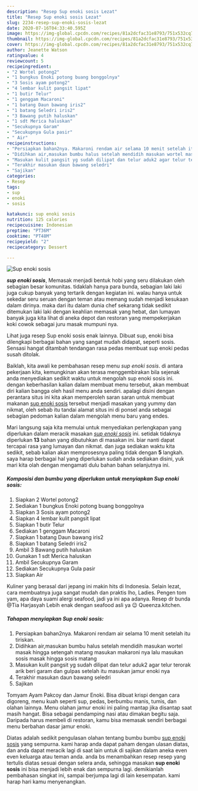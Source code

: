 ```yaml
---
description: "Resep Sup enoki sosis Lezat"
title: "Resep Sup enoki sosis Lezat"
slug: 2234-resep-sup-enoki-sosis-lezat
date: 2020-07-16T04:33:40.595Z
image: https://img-global.cpcdn.com/recipes/81a2dcfac31e8793/751x532cq70/sup-enoki-sosis-foto-resep-utama.jpg
thumbnail: https://img-global.cpcdn.com/recipes/81a2dcfac31e8793/751x532cq70/sup-enoki-sosis-foto-resep-utama.jpg
cover: https://img-global.cpcdn.com/recipes/81a2dcfac31e8793/751x532cq70/sup-enoki-sosis-foto-resep-utama.jpg
author: Jeanette Watson
ratingvalue: 4
reviewcount: 5
recipeingredient:
- "2 Wortel potong2"
- "1 bungkus Enoki potong buang bonggolnya"
- "3 Sosis ayam potong2"
- "4 lembar kulit pangsit lipat"
- "1 butir Telur"
- "1 genggam Macaroni"
- "1 batang Daun bawang iris2"
- "1 batang Seledri iris2"
- "3 Bawang putih haluskan"
- "1 sdt Merica haluskan"
- "Secukupnya Garam"
- "Secukupnya Gula pasir"
- " Air"
recipeinstructions:
- "Persiapkan bahan2nya. Makaroni rendam air selama 10 menit setelah itu tiriskan."
- "Didihkan air,masukan bumbu halus setelah mendidih masukan wortel masak hingga setengah matang masukan makaroni nya lalu masukan sosis masak hingga sosis matang"
- "Masukan kulit pangsit yg sudah dilipat dan telur aduk2 agar telur terorak arik beri garam dan gulpas setelah itu masukan jamur enoki nya"
- "Terakhir masukan daun bawang seledri"
- "Sajikan"
categories:
- Resep
tags:
- sup
- enoki
- sosis

katakunci: sup enoki sosis 
nutrition: 125 calories
recipecuisine: Indonesian
preptime: "PT36M"
cooktime: "PT48M"
recipeyield: "2"
recipecategory: Dessert

---
```



![Sup enoki sosis](https://img-global.cpcdn.com/recipes/81a2dcfac31e8793/751x532cq70/sup-enoki-sosis-foto-resep-utama.jpg)

<b><i>sup enoki sosis</i></b>, Memasak menjadi bentuk hobi yang seru dilakukan oleh sebagian besar komunitas. tidaklah hanya para bunda, sebagian laki laki juga cukup banyak yang tertarik dengan kegiatan ini. walau hanya untuk sekedar seru seruan dengan teman atau memang sudah menjadi kesukaan dalam dirinya. maka dari itu dalam dunia chef sekarang tidak sedikit ditemukan laki laki dengan keahlian memasak yang hebat, dan lumayan banyak juga kita lihat di aneka depot dan restoran yang mempekerjakan koki cowok sebagai juru masak mumpuni nya.

Lihat juga resep Sup enoki sosis enak lainnya. Dibuat sup, enoki bisa dilengkapi berbagai bahan yang sangat mudah didapat, seperti sosis. Sensasi hangat ditambah tendangan rasa pedas membuat sup enoki pedas susah ditolak.

Baiklah, kita awali ke pembahasan resep menu <i>sup enoki sosis</i>. di antara pekerjaan kita, kemungkinan akan terasa menggembirakan bila sejenak anda menyediakan sedikit waktu untuk mengolah sup enoki sosis ini. dengan keberhasilan kalian dalam membuat menu tersebut, akan membuat diri kalian bangga oleh hasil menu anda sendiri. apalagi disini dengan perantara situs ini kita akan memperoleh saran saran untuk membuat makanan <u>sup enoki sosis</u> tersebut menjadi masakan yang yummy dan nikmat, oleh sebab itu tandai alamat situs ini di ponsel anda sebagai sebagian pedoman kalian dalam mengolah menu baru yang endes.


Mari langsung saja kita memulai untuk menyediakan perlengkapan yang diperlukan dalam meracik masakan <u><i>sup enoki sosis</i></u> ini. setidak tidaknya diperlukan <b>13</b> bahan yang dibutuhkan di masakan ini. biar nanti dapat tercapai rasa yang lumayan dan nikmat. dan juga sediakan waktu kita sedikit, sebab kalian akan memprosesnya paling tidak dengan <b>5</b> langkah. saya harap berbagai hal yang diperlukan sudah anda sediakan disini, yuk mari kita olah dengan mengamati dulu bahan bahan selanjutnya ini.

<!--inarticleads1-->

##### Komposisi dan bumbu yang diperlukan untuk menyiapkan Sup enoki sosis:

1. Siapkan 2 Wortel potong2
1. Sediakan 1 bungkus Enoki potong buang bonggolnya
1. Siapkan 3 Sosis ayam potong2
1. Siapkan 4 lembar kulit pangsit lipat
1. Siapkan 1 butir Telur
1. Sediakan 1 genggam Macaroni
1. Siapkan 1 batang Daun bawang iris2
1. Siapkan 1 batang Seledri iris2
1. Ambil 3 Bawang putih haluskan
1. Gunakan 1 sdt Merica haluskan
1. Ambil Secukupnya Garam
1. Sediakan Secukupnya Gula pasir
1. Siapkan  Air


Kuliner yang berasal dari jepang ini makin hits di Indonesia. Selain lezat, cara membuatnya juga sangat mudah dan praktis lho, Ladies. Pengen tom yam, apa daya suami alergi seafood, jadi ya ini apa adanya. Resep dr bunda @Tia Harjasyah Lebih enak dengan seafood asli ya 😉 Queenza.kitchen. 

<!--inarticleads2-->

##### Tahapan menyiapkan Sup enoki sosis:

1. Persiapkan bahan2nya. Makaroni rendam air selama 10 menit setelah itu tiriskan.
1. Didihkan air,masukan bumbu halus setelah mendidih masukan wortel masak hingga setengah matang masukan makaroni nya lalu masukan sosis masak hingga sosis matang
1. Masukan kulit pangsit yg sudah dilipat dan telur aduk2 agar telur terorak arik beri garam dan gulpas setelah itu masukan jamur enoki nya
1. Terakhir masukan daun bawang seledri
1. Sajikan


Tomyam Ayam Pakcoy dan Jamur Enoki. Bisa dibuat krispi dengan cara digoreng, menu kuah seperti sup, pedas, berbumbu manis, tumis, dan olahan lainnya. Menu olahan jamur enoki ini paling mantap jika disantap saat masih hangat. Bisa sebagai pendamping nasi atau dimakan begitu saja. Daripada harus membeli di restoran, kamu bisa memasak sendiri berbagai menu berbahan dasar jamur enoki. 

Diatas adalah sedikit pengulasan olahan tentang bumbu bumbu <u>sup enoki sosis</u> yang sempurna. kami harap anda dapat paham dengan ulasan diatas, dan anda dapat meracik lagi di saat lain untuk di sajikan dalam aneka even even keluarga atau teman anda. anda bs menambahkan resep resep yang tertulis diatas sesuai dengan selera anda, sehingga masakan <b>sup enoki sosis</b> ini bisa menjadi lebih enak dan sempurna lagi. demikianlah pembahasan singkat ini, sampai berjumpa lagi di lain kesempatan. kami harap hari kamu menyenangkan.
